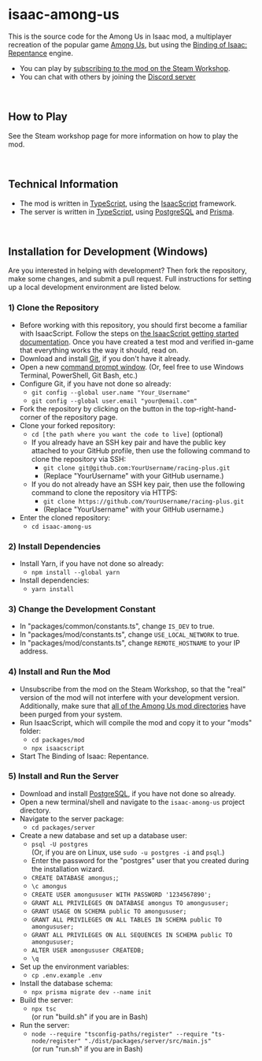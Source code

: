 # isaac-among-us

<!-- markdownlint-disable MD033 -->

This is the source code for the Among Us in Isaac mod, a multiplayer recreation of the popular game [Among Us](https://store.steampowered.com/app/945360/Among_Us/), but using the [Binding of Isaac: Repentance](https://store.steampowered.com/app/1426300/The_Binding_of_Isaac_Repentance/) engine.

- You can play by [subscribing to the mod on the Steam Workshop](https://steamcommunity.com/app/250900/workshop/).
- You can chat with others by joining the [Discord server](https://discord.gg/vTCw5Q34B7)

<br>

## How to Play

See the Steam workshop page for more information on how to play the mod.

<br>

## Technical Information

- The mod is written in [TypeScript](https://www.typescriptlang.org/), using the [IsaacScript](https://isaacscript.github.io/) framework.
- The server is written in [TypeScript](https://www.typescriptlang.org/), using [PostgreSQL](https://www.postgresql.org/) and [Prisma](https://www.prisma.io/).

<br>

## Installation for Development (Windows)

Are you interested in helping with development? Then fork the repository, make some changes, and submit a pull request. Full instructions for setting up a local development environment are listed below.

### 1) Clone the Repository

- Before working with this repository, you should first become a familiar with IsaacScript. Follow the steps on [the IsaacScript getting started documentation](https://isaacscript.github.io/docs/getting-started). Once you have created a test mod and verified in-game that everything works the way it should, read on.
- Download and install [Git](https://git-scm.com/), if you don't have it already.
- Open a new [command prompt window](https://www.howtogeek.com/235101/10-ways-to-open-the-command-prompt-in-windows-10/). (Or, feel free to use Windows Terminal, PowerShell, Git Bash, etc.)
- Configure Git, if you have not done so already:
  - `git config --global user.name "Your_Username"`
  - `git config --global user.email "your@email.com"`
- Fork the repository by clicking on the button in the top-right-hand-corner of the repository page.
- Clone your forked repository:
  - `cd [the path where you want the code to live]` (optional)
  - If you already have an SSH key pair and have the public key attached to your GitHub profile, then use the following command to clone the repository via SSH:
    - `git clone git@github.com:YourUsername/racing-plus.git`
    - (Replace "YourUsername" with your GitHub username.)
  - If you do not already have an SSH key pair, then use the following command to clone the repository via HTTPS:
    - `git clone https://github.com/YourUsername/racing-plus.git`
    - (Replace "YourUsername" with your GitHub username.)
- Enter the cloned repository:
  - `cd isaac-among-us`

### 2) Install Dependencies

- Install Yarn, if you have not done so already:
  - `npm install --global yarn`
- Install dependencies:
  - `yarn install`

### 3) Change the Development Constant

- In "packages/common/constants.ts", change `IS_DEV` to true.
- In "packages/mod/constants.ts", change `USE_LOCAL_NETWORK` to true.
- In "packages/mod/constants.ts", change `REMOTE_HOSTNAME` to your IP address.

### 4) Install and Run the Mod

- Unsubscribe from the mod on the Steam Workshop, so that the "real" version of the mod will not interfere with your development version. Additionally, make sure that [all of the Among Us mod directories](https://github.com/Zamiell/isaac-faq/blob/main/directories-and-save-files.md) have been purged from your system.
- Run IsaacScript, which will compile the mod and copy it to your "mods" folder:
  - `cd packages/mod`
  - `npx isaacscript`
- Start The Binding of Isaac: Repentance.

### 5) Install and Run the Server

- Download and install [PostgreSQL](https://www.postgresql.org/download/), if you have not done so already.
- Open a new terminal/shell and navigate to the `isaac-among-us` project directory.
- Navigate to the server package:
  - `cd packages/server`
- Create a new database and set up a database user:
  - `psql -U postgres` <br>
    (Or, if you are on Linux, use `sudo -u postgres -i` and `psql`.)
  - Enter the password for the "postgres" user that you created during the installation wizard.
  - `CREATE DATABASE amongus;`;
  - `\c amongus`
  - `CREATE USER amongususer WITH PASSWORD '1234567890';`
  - `GRANT ALL PRIVILEGES ON DATABASE amongus TO amongususer;`
  - `GRANT USAGE ON SCHEMA public TO amongususer;`
  - `GRANT ALL PRIVILEGES ON ALL TABLES IN SCHEMA public TO amongususer;`
  - `GRANT ALL PRIVILEGES ON ALL SEQUENCES IN SCHEMA public TO amongususer;`
  - `ALTER USER amongususer CREATEDB;`
  - `\q`
- Set up the environment variables:
  - `cp .env.example .env`
- Install the database schema:
  - `npx prisma migrate dev --name init`
- Build the server:
  - `npx tsc` <br>
    (or run "build.sh" if you are in Bash)
- Run the server:
  - `node --require "tsconfig-paths/register" --require "ts-node/register" "./dist/packages/server/src/main.js"` <br>
    (or run "run.sh" if you are in Bash)
